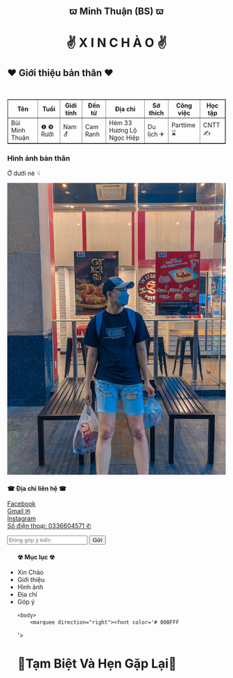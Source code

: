 
<html>
<head>
<h2 align="center"> &piv;	 Minh Thuận (BS) &piv;	
  
<body>

<h1 align="center"> &#9996;	 &#88;	&#73;	&#78;	 &#67;	&#72;	&#192;	&#79;	 &#9996;	 </h1>
  <h2> &#10084;	 Giới thiệu bản thân &#10084;	 </h2>  

  
  <p>&#160;	&#160;	&#160;	&#160;	</p>
     <table border="1">
   <tr>
     <th>Tên</th>
     <th>Tuổi</th>
     <th>Giới tính</th>
     <th>Đến từ</th>
     <th>Địa chỉ</th>
      <th>Sở thích</th>
     <th>Công việc </th>
      <th> Học tập</th>
   </tr>
   <tr>
       <td>Bùi Minh Thuận</td>
       <td>&#10102;	&#10110;	 Rưỡi</td>
         <td>Nam &#9894;	</td>
         <td>Cam Ranh</td>
         <td>Hẻm 33 Hương Lộ Ngọc Hiệp</td>
     <td> Du lịch &#9992;	 </td>
      <td> Parttime ⌛	  </td>
     <td> CNTT &#9997;	 </td>
   </tr>
</table>
  
  <h3>Hình ảnh bản thân</h3>
  <p> Ở dưới nè &#9759;	</p>
<img src="bsne.jpg" >
  <h4> &#9742;	 Địa chỉ liên hệ &#9742;	 </h4>
  <p>

</p>
     <a href="https://www.facebook.com/m.thuan.13 /" > Facebook </a> <br>  
      <a href="buiminhthuan09@gmail.com" >  Gmail ✉ </a> <br>
      <a href="https://www.instagram.com/minthuanne/" > Instagram  </a> <br>  
      <a href>Số điện thoại: 0336604571 ✆ </a>
  <p>
       <form> 
       <input type="text" placeholder ="Đóng góp ý kiến "/>
            <button type ="button">Gửi</button>
       </form>
  </p>
  
  <ul>
    <h4>☢ Mục lục ☢</h4>
    <li> Xin Chào </li>
    <li> Giới thiệu </li>
    <li> Hình ảnh </li>
    <li> Địa chỉ </li>
    <li> Góp ý </li>

    
    
    <body>
        <marquee direction="right"><font color='# 00BFFF
'><h1>💛Tạm Biệt Và Hẹn Gặp Lại💛<h1>


     
     
  
     
